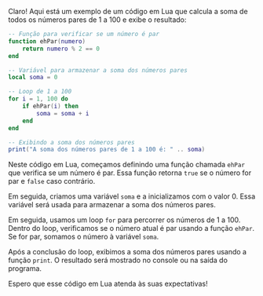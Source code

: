 Claro! Aqui está um exemplo de um código em Lua que calcula a soma de todos os números pares de 1 a 100 e exibe o resultado:

```lua
-- Função para verificar se um número é par
function ehPar(numero)
    return numero % 2 == 0
end

-- Variável para armazenar a soma dos números pares
local soma = 0

-- Loop de 1 a 100
for i = 1, 100 do
    if ehPar(i) then
        soma = soma + i
    end
end

-- Exibindo a soma dos números pares
print("A soma dos números pares de 1 a 100 é: " .. soma)
```

Neste código em Lua, começamos definindo uma função chamada `ehPar` que verifica se um número é par. Essa função retorna `true` se o número for par e `false` caso contrário.

Em seguida, criamos uma variável `soma` e a inicializamos com o valor 0. Essa variável será usada para armazenar a soma dos números pares.

Em seguida, usamos um loop `for` para percorrer os números de 1 a 100. Dentro do loop, verificamos se o número atual é par usando a função `ehPar`. Se for par, somamos o número à variável `soma`.

Após a conclusão do loop, exibimos a soma dos números pares usando a função `print`. O resultado será mostrado no console ou na saída do programa.

Espero que esse código em Lua atenda às suas expectativas!